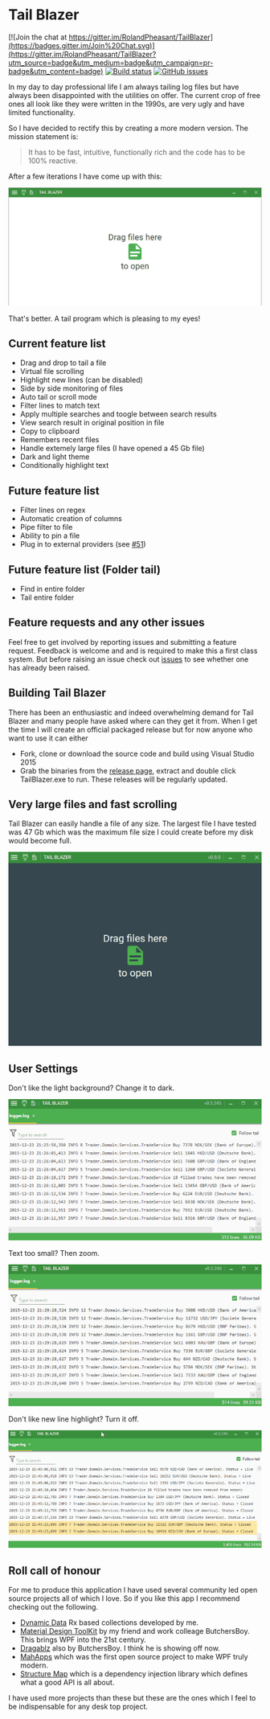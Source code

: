 # Tail Blazer

[![Join the chat at https://gitter.im/RolandPheasant/TailBlazer](https://badges.gitter.im/Join%20Chat.svg)](https://gitter.im/RolandPheasant/TailBlazer?utm_source=badge&utm_medium=badge&utm_campaign=pr-badge&utm_content=badge) [![Build status](https://ci.appveyor.com/api/projects/status/yot4rioy393j52eg?svg=true)](https://ci.appveyor.com/project/RolandPheasant/tailblazer) [![GitHub issues](https://img.shields.io/github/issues/RolandPheasant/TailBlazer.svg)](https://github.com/RolandPheasant/TailBlazer/issues)


In my day to day professional life I am always tailing log files but have always been disappointed with the utilities on offer. The current crop of free ones all look like they were written in the 1990s, are very ugly and have limited functionality.

So I have decided to rectify this by creating a more modern version.  The mission statement is:  

>It has to be fast, intuitive, functionally rich and the code has to be 100% reactive.

After a few iterations I have come up with this:  

![Tail Blazer](Images/Tailing.gif)

That's better. A tail program which is pleasing to my eyes!

## Current feature list

 - Drag and drop to tail a file
 - Virtual file scrolling
 - Highlight new lines (can be disabled)
 - Side by side monitoring of files
 - Auto tail or scroll mode
 - Filter lines to match text
 - Apply multiple searches and toogle between search results
 - View search result in original position in file
 - Copy to clipboard
 - Remembers recent files
 - Handle extemely large files (I have opened a 45 Gb file)
 - Dark and light theme
 - Conditionally highlight text

## Future feature list

 - Filter lines on regex
 - Automatic creation of columns
 - Pipe filter to file
 - Ability to pin a file
 - Plug in to external providers (see [#51](https://github.com/RolandPheasant/TailBlazer/issues/51))

## Future feature list (Folder tail)

 - Find in entire folder
 - Tail entire folder

## Feature requests and any other issues

Feel free to get involved by reporting issues and submitting a feature request. Feedback is welcome and and is required to make this a first class system. But before raising an issue check out [issues](https://github.com/RolandPheasant/TailBlazer/issues) to see whether one has already been raised.  

## Building Tail Blazer

There has been an enthusiastic and indeed overwhelming demand for Tail Blazer and many people have asked where can they get it from.  When I get the time I will create an official packaged release but for now anyone who want to use it can either

 - Fork, clone or download the source code and build using Visual Studio 2015
 - Grab the binaries from the [release page](https://github.com/RolandPheasant/TailBlazer/releases), extract and double click TailBlazer.exe to run. These releases will be regularly updated.

## Very large files and fast scrolling

Tail Blazer can easily handle a file of any size. The largest file I have tested was 47 Gb which was the maximum file size I could create before my disk would become full.

![Large File](Images/47GbFile.gif)


## User Settings

Don't like the light background? Change it to dark.

![Dark theme](Images/LightAndDarkTheme.gif)

Text too small? Then zoom.

![Zoom](Images/Zoom.gif)

Don't like new line highlight? Turn it off. 

![Zoom](Images/NoHighlight.gif)

## Roll call of honour

For me to produce this application I have used several community led open source projects all of which I love. So if you like this app I recommend checking out the following.

 - [Dynamic Data](https://gitter.im/RolandPheasant/DynamicData) Rx based collections developed by me.
 - [Material Design ToolKit](https://github.com/ButchersBoy/MaterialDesignInXamlToolkit) by my friend and work colleage ButchersBoy. This brings WPF into the 21st century.
 - [Dragablz](https://github.com/ButchersBoy/Dragablz)  also by ButchersBoy. I think he is showing off now.
 - [MahApps](https://github.com/MahApps/MahApps.Metro) which was the first open source project to make WPF truly modern.
 - [Structure Map](https://github.com/structuremap/structuremap) which is a dependency injection library which defines what a good API is all about.

I have used more projects than these but these are the ones which I feel to be indispensable for any desk top project.
